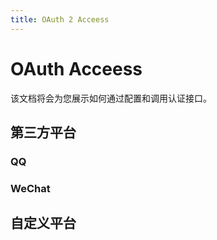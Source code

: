 ```yaml
---
title: OAuth 2 Acceess
---
```

# OAuth Acceess
该文档将会为您展示如何通过配置和调用认证接口。

## 第三方平台
### QQ

### WeChat

## 自定义平台